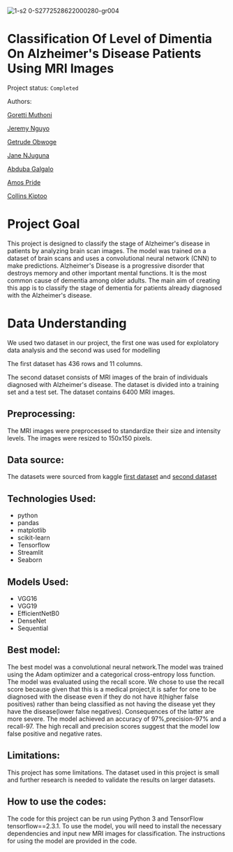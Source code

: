 ![1-s2 0-S2772528622000280-gr004](https://user-images.githubusercontent.com/106226707/212156906-8196a6f6-0bee-4c20-8248-5e1103533d72.jpg)

# Classification Of Level of Dimentia On Alzheimer's Disease Patients Using MRI Images
Project status: `Completed`

Authors:

[Goretti Muthoni](https://github.com/Gorreti)

[Jeremy Nguyo](https://github.com/NguyoJer)

[Getrude Obwoge](https://github.com/Getty3102)

[Jane NJuguna](https://github.com/janejeshen)

[Abduba Galgalo]()

[Amos Pride](https://github.com/amoskiito)

[Collins Kiptoo](https://github.com/Collins-Kiptoo)

# Project Goal

This project is designed to classify the stage of Alzheimer's disease in patients by analyzing brain scan images. The model was trained on a dataset of brain scans and uses a convolutional neural network (CNN) to make predictions.
Alzheimer's Disease is a progressive disorder that destroys memory and other important mental functions. It is the most common cause of dementia among older adults. The main aim of creating this app is to classify the stage of dementia for patients already diagnosed with the Alzheimer's disease.

# Data Understanding
We used two dataset in our project, the first one was used for explolatory data analysis and the second was used for modelling

The first dataset has 436 rows and 11 columns.

The second dataset consists of MRI images of the brain of individuals diagnosed with Alzheimer's disease. The dataset is divided into a training set and a test set. The dataset contains 6400 MRI images.

## Preprocessing:
The MRI images were preprocessed to standardize their size and intensity levels. The images were resized to 150x150 pixels.

## Data source: 
The datasets were sourced from kaggle [first dataset](https://www.kaggle.com/code/obrienmitch94/alzheimer-s-analysis/data) and [second dataset](https://www.kaggle.com/datasets/tourist55/alzheimers-dataset-4-class-of-images)

## Technologies Used:
* python 
* pandas
* matplotlib
* scikit-learn
* Tensorflow
* Streamlit
* Seaborn

## Models Used:
* VGG16
* VGG19
* EfficientNetB0
* DenseNet
* Sequential

## Best model:

The best model was a convolutional neural network.The model was trained using the Adam optimizer and a categorical cross-entropy loss function. The model was evaluated using the recall score. We chose to use the recall score because given that this is a medical project,it is safer for one to be diagnosed with the disease even if they do not have it(higher false positives) rather than being classified as not having the disease yet they have the disease(lower false negatives). Consequences of the latter are more severe.
The model achieved an accuracy of 97%,precision-97% and a recall-97. The high recall and precision scores suggest that the model low false positive and negative rates.

## Limitations:

This project has some limitations. The dataset used in this project is small and further research is needed to validate the results on larger datasets. 

## How to use the codes:
The code for this project can be run using Python 3 and TensorFlow tensorflow==2.3.1. To use the model, you will need to install the necessary dependencies and input new MRI images for classification. The instructions for using the model are provided in the code.
